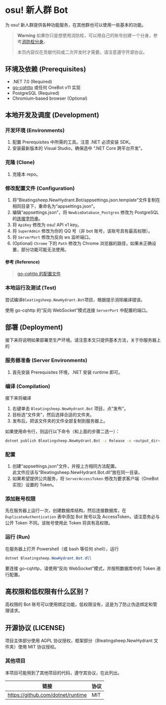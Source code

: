 # osu! 新人群 Bot
为 osu! 新人群提供各种功能服务，在其他群也可以使用一些基本的功能。

> **Warning**
> 如果你只是想使用消防栓，可以用自己的账号创建一个分身，参考[消防栓分身](https://xfs.b11p.com/fenshen/)。
>
> 本页内容仅在贡献代码或二次开发时才需要。请注意遵守开源协议。

## 环境及依赖 (Prerequisites)
- .NET 7.0 (Required)
- [go-cqhttp](https://github.com/Mrs4s/go-cqhttp) 或任何 OneBot v11 实现
- PostgreSQL (Required)
- Chromium-based browser (Optional)

## 本地开发及调度 (Development)
### 开发环境 (Environments)
1. 配置 Prerequisites 中所需的工具。注意 .NET 必须安装 SDK。
2. 安装最新版本的 Visual Studio，确保选中 “.NET Core 跨平台开发”。

### 克隆 (Clone)
1. 克隆本 repo。

### 修改配置文件 (Configuration)
1. 将“Bleatingsheep.NewHydrant.Bot/appsettings.json.template”文件复制在相同目录下，重命名为“appsettings.json”。
2. 编辑“appsettings.json”，将 `NewbieDatabase_Postgres` 修改为 PostgreSQL 的[连接字符串](https://www.connectionstrings.com/npgsql/)。
3. 将 `ApiKey` 修改为 osu! API v1 key。
4. 将 `SuperAdmin` 修改为你的 QQ 号（非 bot 账号，该账号具有最高权限）。
5. 将 `ServerPort` 修改为反向 ws 监听端口。
6. (Optional) `Chrome` 下的 `Path` 修改为 Chrome 浏览器的路径，如果未正确设置，部分功能可能无法使用。

#### 参考 (Reference)
> [go-cqhttp 的配置文件](https://github.com/Mrs4s/go-cqhttp/blob/master/docs/config.md)

### 本地运行及测试 (Test)
尝试编译`Bleatingsheep.NewHydrant.Bot`项目，根据提示消除编译错误。

使用 go-cqhttp 的“反向 WebSocket”模式连接 `ServerPort` 中配置的端口。

## 部署 (Deployment)
接下来将说明如果部署至生产环境。请注意本文只提供基本方法，关于你服务器上的

### 服务器准备 (Server Environments)
1. 首先安装 Prerequisites 环境，.NET 安装 runtime 即可。

### 编译 (Compilation)
接下来将编译

1. 右键单击 `Bleatingsheep.NewHydrant.Bot` 项目，点“发布”。
2. 目标选“文件夹”，然后选择合适的文件夹。
3. 发布后，把该文件夹的文件全部复制到服务器上。

如果使用命令行，则运行以下命令（和上面的步骤二选一）：

```sh
dotnet publish Bleatingsheep.NewHydrant.Bot -c Release -o <output_dir>
```

### 配置
1. 创建“appsettings.json”文件，并按上方相同方法配置。<br/>此文件应该与“Bleatingsheep.NewHydrant.Bot.dll”放在同一目录。
2. 如果希望提供公共服务，将 `ServerAccessToken` 修改为要求客户端（OneBot 实现）设置的 Token。

### 添加账号权限
先在服务器上运行一次，创建数据库结构，然后连接数据库，在 `DuplicateAuthentication` 表中添加 Bot 账号以及 AccessToken，请注意务必与公开 Token 不同。该账号使用此 Token 将具有高权限。

### 运行 (Run)
在服务器上打开 Powershell（或 bash 等任何 shell），运行
```Powershell
dotnet Bleatingsheep.NewHydrant.Bot.dll
```

要连接 go-cqhttp，请使用“反向 WebSocket”模式，并按照数据库中的 Token 进行配置。

## 高权限和低权限有什么区别？
高权限的 Bot 账号可以使用绑定功能，低权限没有，这是为了防止伪造绑定和管理请求。

## 开源协议 (LICENSE)
项目主体部分使用 AGPL 协议授权，框架部分（Bleatingsheep.NewHydrant 文件夹）使用 MIT 协议授权。

### 其他项目
本项目可能用到了其他项目的代码，遵守其协议，在此列出。

|链接|协议|
|-|-|
|https://github.com/dotnet/runtime|MIT|